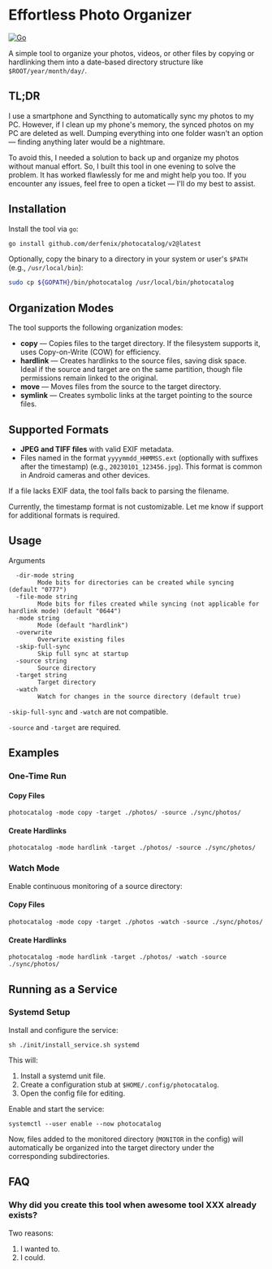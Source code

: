 # Effortless Photo Organizer

[![Go](https://github.com/derfenix/photocatalog/actions/workflows/go.yml/badge.svg)](https://github.com/derfenix/photocatalog/actions/workflows/go.yml)

A simple tool to organize your photos, videos, or other files by copying or hardlinking them into a date-based directory structure like `$ROOT/year/month/day/`.

## TL;DR

I use a smartphone and Syncthing to automatically sync my photos to my PC. However, if I clean up my phone's memory, the synced photos on my PC are deleted as well.
Dumping everything into one folder wasn't an option — finding anything later would be a nightmare. 

To avoid this, I needed a solution to back up and organize my photos without manual effort. So, I built this tool in one evening to solve the problem. It has worked flawlessly for me and might help you too. If you encounter any issues, feel free to open a ticket — I'll do my best to assist.

## Installation

Install the tool via `go`:

```bash
go install github.com/derfenix/photocatalog/v2@latest
```

Optionally, copy the binary to a directory in your system or user's `$PATH` (e.g., `/usr/local/bin`):

```bash
sudo cp ${GOPATH}/bin/photocatalog /usr/local/bin/photocatalog
```

## Organization Modes

The tool supports the following organization modes:

- **copy** — Copies files to the target directory. If the filesystem supports it, uses Copy-on-Write (COW) for efficiency.
- **hardlink** — Creates hardlinks to the source files, saving disk space. Ideal if the source and target are on the same partition, though file permissions remain linked to the original.
- **move** — Moves files from the source to the target directory.
- **symlink** — Creates symbolic links at the target pointing to the source files.

## Supported Formats

- **JPEG and TIFF files** with valid EXIF metadata.
- Files named in the format `yyyymmdd_HHMMSS.ext` (optionally with suffixes after the timestamp) (e.g., `20230101_123456.jpg`). This format is common in Android cameras and other devices.

If a file lacks EXIF data, the tool falls back to parsing the filename.

Currently, the timestamp format is not customizable. Let me know if support for additional formats is required.

## Usage

Arguments
```shell
  -dir-mode string
        Mode bits for directories can be created while syncing (default "0777")
  -file-mode string
        Mode bits for files created while syncing (not applicable for hardlink mode) (default "0644")
  -mode string
        Mode (default "hardlink")
  -overwrite
        Overwrite existing files
  -skip-full-sync
        Skip full sync at startup
  -source string
        Source directory
  -target string
        Target directory
  -watch
        Watch for changes in the source directory (default true)

```

`-skip-full-sync` and `-watch` are not compatible.

`-source` and `-target` are required.


## Examples

### One-Time Run

#### Copy Files
```shell
photocatalog -mode copy -target ./photos/ -source ./sync/photos/
```

#### Create Hardlinks
```shell
photocatalog -mode hardlink -target ./photos/ -source ./sync/photos/
```

### Watch Mode

Enable continuous monitoring of a source directory:

#### Copy Files
```shell
photocatalog -mode copy -target ./photos -watch -source ./sync/photos/
```

#### Create Hardlinks
```shell
photocatalog -mode hardlink -target ./photos/ -watch -source ./sync/photos/
```

## Running as a Service

### Systemd Setup

Install and configure the service:
```shell
sh ./init/install_service.sh systemd
```

This will:

1. Install a systemd unit file.
2. Create a configuration stub at `$HOME/.config/photocatalog`.
3. Open the config file for editing.

Enable and start the service:
```shell
systemctl --user enable --now photocatalog
```

Now, files added to the monitored directory (`MONITOR` in the config) will automatically be organized into the target directory under the corresponding subdirectories.

## FAQ

### Why did you create this tool when awesome tool XXX already exists?
Two reasons:
1. I wanted to.
2. I could.
